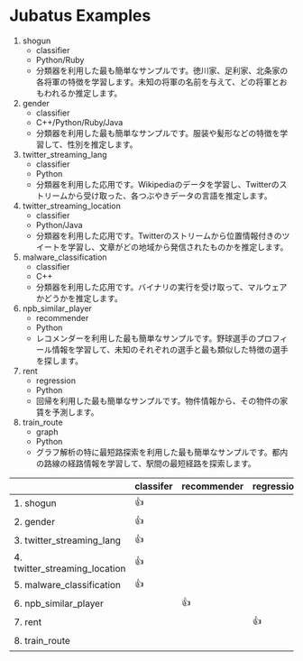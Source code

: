 Jubatus Examples
================

1. shogun
   - classifier
   - Python/Ruby
   - 分類器を利用した最も簡単なサンプルです。徳川家、足利家、北条家の各将軍の特徴を学習します。未知の将軍の名前を与えて、どの将軍とおもわれるか推定します。
2. gender
   - classifier
   - C++/Python/Ruby/Java
   - 分類器を利用した最も簡単なサンプルです。服装や髪形などの特徴を学習して、性別を推定します。
3. twitter\_streaming\_lang
   - classifier
   - Python
   - 分類器を利用した応用です。Wikipediaのデータを学習し、Twitterのストリームから受け取った、各つぶやきデータの言語を推定します。
4. twitter\_streaming\_location
   - classifier
   - Python/Java
   - 分類器を利用した応用です。Twitterのストリームから位置情報付きのツイートを学習し、文章がどの地域から発信されたものかを推定します。
5. malware\_classification
   - classifier
   - C++
   - 分類器を利用した応用です。バイナリの実行を受け取って、マルウェアかどうかを推定します。
6. npb\_similar\_player
   - recommender
   - Python
   - レコメンダーを利用した最も簡単なサンプルです。野球選手のプロフィール情報を学習して、未知のそれぞれの選手と最も類似した特徴の選手を探します。
7. rent
   - regression
   - Python
   - 回帰を利用した最も簡単なサンプルです。物件情報から、その物件の家賃を予測します。
8. train\_route
   - graph
   - Python
   - グラフ解析の特に最短路探索を利用した最も簡単なサンプルです。都内の路線の経路情報を学習して、駅間の最短経路を探索します。

|                                     | classifer | recommender | regression | stat | graph | Language     |
|-------------------------------------|-----------|-------------|------------|------|-------|--------------|
| 1. shogun                           | :+1:      |             |            |      |       | Py/Ru        |
| 2. gender                           | :+1:      |             |            |      |       | C++/Py/Ru/Ja |
| 3. twitter\_streaming\_lang         | :+1:      |             |            |      |       | Py           |
| 4. twitter\_streaming\_location     | :+1:      |             |            |      |       | Py/Ja        |
| 5. malware\_classification          | :+1:      |             |            |      |       | C++          |
| 6. npb\_similar\_player             |           | :+1:        |            |      |       | Py           |
| 7. rent                             |           |             | :+1:       |      |       | Py           |
| 8. train\_route                     |           |             |            |      | :+1:  | Py           |
